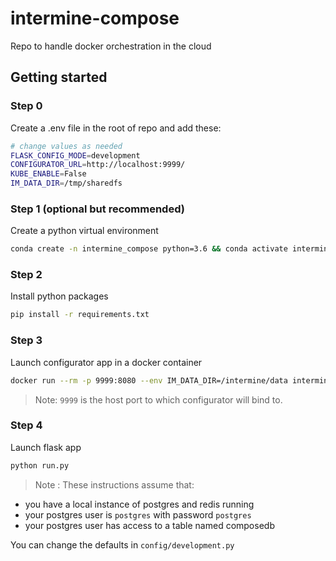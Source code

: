 # intermine-compose
Repo to handle docker orchestration in the cloud

## Getting started

### Step 0
Create a .env file in the root of repo and add these:
```bash
# change values as needed
FLASK_CONFIG_MODE=development
CONFIGURATOR_URL=http://localhost:9999/
KUBE_ENABLE=False
IM_DATA_DIR=/tmp/sharedfs
```
### Step 1 (optional but recommended)
Create a python virtual environment
```bash
conda create -n intermine_compose python=3.6 && conda activate intermine_compose
```
### Step 2
Install python packages
```bash
pip install -r requirements.txt
```
### Step 3
Launch configurator app in a docker container
```bash
docker run --rm -p 9999:8080 --env IM_DATA_DIR=/intermine/data intermine/configurator:latest
```
> Note: `9999` is the host port to which configurator will bind to.

### Step 4
Launch flask app
```bash
python run.py
```
> Note : These instructions assume that:
- you have a local instance of postgres and redis running
- your postgres user is `postgres` with password `postgres`
- your postgres user has access to a table named composedb

You can change the defaults in `config/development.py`

